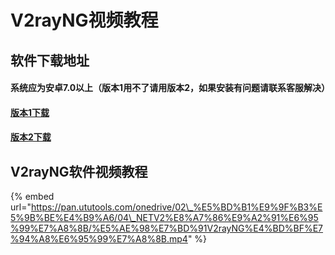 # V2rayNG视频教程

## 软件下载地址

#### 系统应为安卓7.0以上（版本1用不了请用版本2，如果安装有问题请联系客服解决）

#### [版本1下载](https://airnet.lanzous.com/iYzd7o2c7yj)

#### [版本2下载](https://airnet.lanzous.com/idc5qo2c7oj)

## V2rayNG软件视频教程

{% embed url="https://pan.ututools.com/onedrive/02\_%E5%BD%B1%E9%9F%B3%E5%9B%BE%E4%B9%A6/04\_NETV2%E8%A7%86%E9%A2%91%E6%95%99%E7%A8%8B/%E5%AE%98%E7%BD%91V2rayNG%E4%BD%BF%E7%94%A8%E6%95%99%E7%A8%8B.mp4" %}



